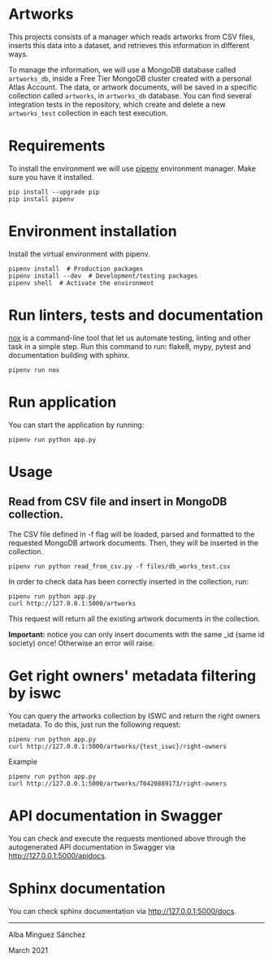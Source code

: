 # Artworks

This projects consists of a manager which reads artworks from CSV files, inserts this data into a dataset, and retrieves this information in different ways.

To manage the information, we will use a MongoDB database called `artworks_db`, inside a Free Tier MongoDB cluster created with a personal Atlas Account.
The data, or artwork documents, will be saved in a specific collection called `artworks`, in `artworks_db` database.
You can find several integration tests in the repository, which create and delete a new `artworks_test` collection in each test execution.


# Requirements
To install the environment we will use [pipenv](https://pipenv-es.readthedocs.io/es/latest/) environment manager. Make sure you have it installed.
```
pip install --upgrade pip
pip install pipenv
```

# Environment installation
Install the virtual environment with pipenv.
```
pipenv install  # Production packages
pipenv install --dev  # Development/testing packages
pipenv shell  # Activate the environment
```

# Run linters, tests and documentation
[nox](https://nox.thea.codes/en/stable/) is a command-line tool that let us automate testing, linting and other task in a simple step.
Run this command to run: flake8, mypy, pytest and documentation building with sphinx.
```
pipenv run nox
```

# Run application
You can start the application by running:
```
pipenv run python app.py
```

# Usage

## Read from CSV file and insert in MongoDB collection.
The CSV file defined in -f flag will be loaded, parsed and formatted to the requested MongoDB artwork documents. Then, they will be inserted in the collection.
```
pipenv run python read_from_csv.py -f files/db_works_test.csv
```

In order to check data has been correctly inserted in the collection, run:
```
pipenv run python app.py
curl http://127.0.0.1:5000/artworks
```
This request will return all the existing artwork documents in the collection.

**Important:** notice you can only insert documents with the same _id (same id society) once! Otherwise an error will raise.

# Get right owners' metadata filtering by iswc
You can query the artworks collection by ISWC and return the right owners metadata. To do this, just run the following request:
```
pipenv run python app.py
curl http://127.0.0.1:5000/artworks/{test_iswc}/right-owners
```
Example
```
pipenv run python app.py
curl http://127.0.0.1:5000/artworks/T0420889173/right-owners
```

# API documentation in Swagger
You can check and execute the requests mentioned above through the autogenerated API documentation in Swagger via http://127.0.0.1:5000/apidocs.


# Sphinx documentation
You can check sphinx documentation via http://127.0.0.1:5000/docs.

---
Alba Mínguez Sánchez

March 2021